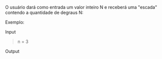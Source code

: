 O usuário dará como entrada um valor inteiro N e receberá uma "escada" contendo a quantidade de degraus N:

Exemplo:

Input  
>n = 3


Output  

